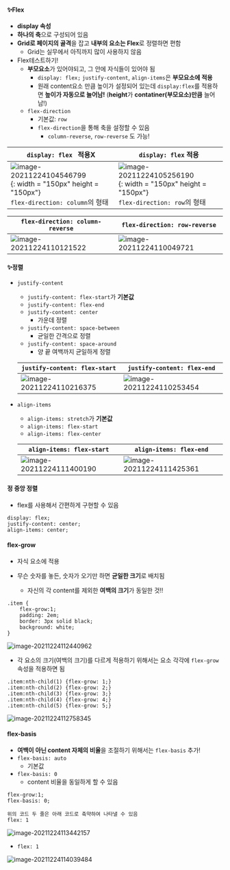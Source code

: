 #### ✨Flex

*  **display 속성**
* **하나의 축**으로 구성되어 있음
* **Grid로 페이지의 골격**을 잡고 **내부의 요소는 Flex**로 정렬하면 편함
  * Grid는 실무에서 아직까지 많이 사용하지 않음
* Flex테스트하기!
  * **부모요소**가 있어야되고, 그 안에 자식들이 있어야 됨
    * `display: flex;` `justify-content`, `align-items`은 **부모요소에 적용**
    * 원래 content요소 만큼 높이가 설정되어 있는데 `display:flex`를 적용하면 **높이가 자동으로 늘어남!** (**height**가 **contatiner(부모요소)만큼** 늘어남!)
  * `flex-direction`
    * 기본값: `row`
    * `flex-direction`을 통해 축을 설정할 수 있음
      * `column-reverse`, `row-reverse` 도 가능!


| `display: flex ` 적용X                                       | `display: flex` 적용                                         |
| ------------------------------------------------------------ | ------------------------------------------------------------ |
| ![image-20211224104546799](../img/3.CSSFlex/image-20211224104546799.png){: width = "150px" height = "150px"}<br />`flex-direction: column`의 형태 | ![image-20211224105256190](../img/3.CSSFlex/image-20211224105256190.png){: width = "150px" height = "150px"}<br />`flex-direction: row`의 형태 |

| `flex-direction: column-reverse`                             | `flex-direction: row-reverse`                                |
| ------------------------------------------------------------ | ------------------------------------------------------------ |
| ![image-20211224110121522](../img/3.CSSFlex/image-20211224110121522.png) | ![image-20211224110049721](../img/3.CSSFlex/image-20211224110049721.png) |



#### ✨정렬

* `justify-content`

  * `justify-content: flex-start`가 **기본값**
  * `justify-content: flex-end`
  * `justify-content: center`
    * 가운데 정렬
  * `justify-content: space-between`
    * 균일한 간격으로 정렬
  * `justify-content: space-around`
    * 양 끝 여백까지 균일하게 정렬

  | `justify-content: flex-start`                                | `justify-content: flex-end`                                  |
  | ------------------------------------------------------------ | ------------------------------------------------------------ |
  | ![image-20211224110216375](../img/3.CSSFlex/image-20211224110216375.png) | ![image-20211224110253454](../img/3.CSSFlex/image-20211224110253454.png) |

* `align-items`

  * `align-items: stretch`가 **기본값**
  * `align-items: flex-start`
  * `align-items: flex-center`

  | `align-items: flex-start`                                    | `align-items: flex-end`                                      |
  | ------------------------------------------------------------ | ------------------------------------------------------------ |
  | ![image-20211224111400190](../img/3.CSSFlex/image-20211224111400190.png) | ![image-20211224111425361](../img/3.CSSFlex/image-20211224111425361.png) |



#### 정 중앙 정렬

* flex를 사용해서 간편하게 구현할 수 있음

```
display: flex;
justify-content: center;
align-items: center;
```



#### flex-grow

* 자식 요소에 적용

* 무슨 숫자를 놓든, 숫자가 오기만 하면 **균일한 크기**로 배치됨
  * 자신의 각 content를 제외한 **여백의 크기**가 동일한 것!!

```
.item {
    flex-grow:1;
    padding: 2em;
    border: 3px solid black;
    background: white;
}
```

![image-20211224112440962](../img/3.CSSFlex/image-20211224112440962.png)

* 각 요소의 크기(여백의 크기)를 다르게 적용하기 위해서는 요소 각각에 `flex-grow`속성을 적용하면 됨

```
.item:nth-child(1) {flex-grow: 1;}
.item:nth-child(2) {flex-grow: 2;}
.item:nth-child(3) {flex-grow: 3;}
.item:nth-child(4) {flex-grow: 4;}
.item:nth-child(5) {flex-grow: 5;}
```

![image-20211224112758345](../img/3.CSSFlex/image-20211224112758345.png)

#### flex-basis

* **여백이 아닌 content 자체의 비율**을 조절하기 위해서는 `flex-basis` 추가!
* `flex-basis: auto`
  * 기본값
* `flex-basis: 0`
  * content 비율을 동일하게 할 수 있음

```
flex-grow:1;
flex-basis: 0;

위의 코드 두 줄은 아래 코드로 축약하여 나타낼 수 있음
flex: 1
```

![image-20211224113442157](../img/3.CSSFlex/image-20211224113442157.png)

* `flex: 1`

![image-20211224114039484](../img/3.CSSFlex/image-20211224114039484.png)